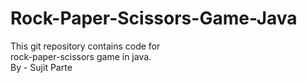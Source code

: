 # Rock-Paper-Scissors-Game-Java
This git repository contains code for <br> rock-paper-scissors game in java.
<br> By - Sujit Parte
